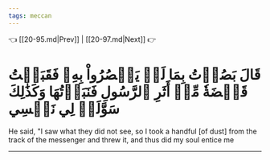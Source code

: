 ```yaml
---
tags: meccan
---
```


👈 [[20-95.md|Prev]] | [[20-97.md|Next]] 👉

# قَالَ بَصُرۡتُ بِمَا لَمۡ يَبۡصُرُواْ بِهِۦ فَقَبَضۡتُ قَبۡضَةٗ مِّنۡ أَثَرِ ٱلرَّسُولِ فَنَبَذۡتُهَا وَكَذَٰلِكَ سَوَّلَتۡ لِي نَفۡسِي

He said, "I saw what they did not see, so I took a handful [of dust] from the track of the messenger and threw it, and thus did my soul entice me

---

